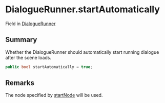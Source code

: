 # DialogueRunner.startAutomatically

Field in [DialogueRunner](api/csharp/yarn.unity.dialoguerunner.md)

## Summary


Whether the DialogueRunner should automatically start running
dialogue after the scene loads.


```csharp
public bool startAutomatically = true;
```

## Remarks


The node specified by  <a href="yarn.unity.dialoguerunner.startnode.md">startNode</a>  will be used.


